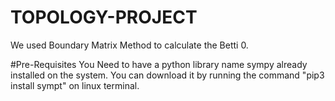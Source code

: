 # TOPOLOGY-PROJECT
We used Boundary Matrix Method to calculate the Betti 0.

#Pre-Requisites
You Need to have a python library name sympy already installed on the system.
You can download it by running the command "pip3 install sympt" on linux terminal.
